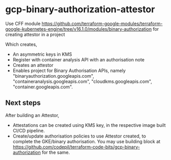 # gcp-binary-authorization-attestor

Use CFF module https://github.com/terraform-google-modules/terraform-google-kubernetes-engine/tree/v16.1.0/modules/binary-authorization for creating attestor in a project

Which creates,
* An asymmetric keys in KMS
* Register with container analysis API with an authorisation note
* Creates an attestor
* Enables project for Binary Authorisation APIs, namely "binaryauthorization.googleapis.com", "containeranalysis.googleapis.com", "cloudkms.googleapis.com", "container.googleapis.com".


## Next steps
After building an Attestor, 
* Attestations can be created using KMS key, in the respective image built CI/CD pipeline.
* Create/update authorisation policies to use Attestor created, to complete the GKE/binary authorisation. You may use building block at https://github.com/codepil/terraform-code-bits/gcp-binary-authorization for the same.


